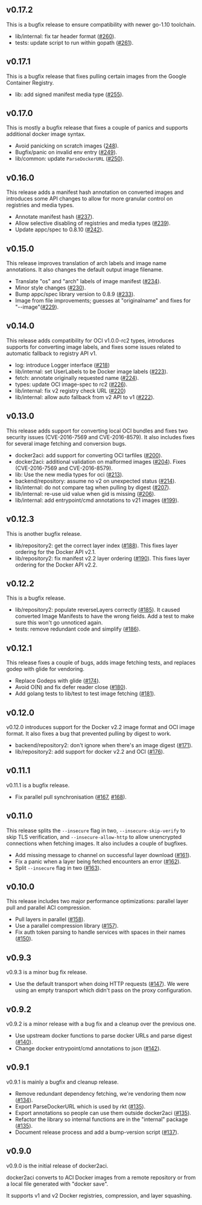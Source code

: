 ## v0.17.2

This is a bugfix release to ensure compatibility with newer go-1.10 toolchain.

 - lib/internal: fix tar header format ([#260](https://github.com/appc/docker2aci/pull/260)).
 - tests: update script to run within gopath ([#261](https://github.com/appc/docker2aci/pull/261)).

## v0.17.1

This is a bugfix release that fixes pulling certain images from the Google Container Registry.

 - lib: add signed manifest media type ([#255](https://github.com/appc/docker2aci/pull/255)).

## v0.17.0

This is mostly a bugfix release that fixes a couple of panics and supports additional docker image syntax.

 - Avoid panicking on scratch images ([248](https://github.com/appc/docker2aci/pull/248)).
 - Bugfix/panic on invalid env entry ([#249](https://github.com/appc/docker2aci/pull/249)).
 - lib/common: update `ParseDockerURL` ([#250](https://github.com/appc/docker2aci/pull/250)).

## v0.16.0

This release adds a manifest hash annotation on converted images and introduces some API changes to allow for more granular control on registries and media types.

 - Annotate manifest hash ([#237](https://github.com/appc/docker2aci/pull/237)).
 - Allow selective disabling of registries and media types ([#239](https://github.com/appc/docker2aci/pull/239)).
 - Update appc/spec to 0.8.10 ([#242](https://github.com/appc/docker2aci/pull/242)).

## v0.15.0

This release improves translation of arch labels and image name annotations. It also changes the default output image filename.

 - Translate "os" and "arch" labels of image manifest ([#234](https://github.com/appc/docker2aci/pull/234)).
 - Minor style changes ([#230](https://github.com/appc/docker2aci/pull/230)).
 - Bump appc/spec library version to 0.8.9 ([#233](https://github.com/appc/docker2aci/pull/233)).
 - Image from file improvements; guesses at "originalname" and fixes for "--image"([#229](https://github.com/appc/docker2aci/pull/229)).

## v0.14.0

This release adds compatibility for OCI v1.0.0-rc2 types, introduces supports for converting image labels, and fixes some issues related to automatic fallback to registry API v1.

 - log: introduce Logger interface ([#218](https://github.com/appc/docker2aci/pull/218))
 - lib/internal: set UserLabels to be Docker image labels ([#223](https://github.com/appc/docker2aci/pull/223)).
 - fetch: annotate originally requested name ([#224](https://github.com/appc/docker2aci/pull/224)).
 - types: update OCI image-spec to rc2 ([#226](https://github.com/appc/docker2aci/pull/226)).
 - lib/internal: fix v2 registry check URL ([#220](https://github.com/appc/docker2aci/pull/220))
 - lib/internal: allow auto fallback from v2 API to v1 ([#222](https://github.com/appc/docker2aci/pull/222)).

## v0.13.0

This release adds support for converting local OCI bundles and fixes two security issues (CVE-2016-7569 and CVE-2016-8579). It also includes fixes for several image fetching and conversion bugs.

 - docker2aci: add support for converting OCI tarfiles ([#200](https://github.com/appc/docker2aci/pull/200)).
 - docker2aci: additional validation on malformed images ([#204](https://github.com/appc/docker2aci/pull/204)). Fixes (CVE-2016-7569 and CVE-2016-8579).
 - lib: Use the new media types for oci ([#213](https://github.com/appc/docker2aci/pull/213)).
 - backend/repository: assume no v2 on unexpected status ([#214](https://github.com/appc/docker2aci/pull/214)).
 - lib/internal: do not compare tag when pulling by digest ([#207](https://github.com/appc/docker2aci/pull/207)).
 - lib/internal: re-use uid value when gid is missing ([#206](https://github.com/appc/docker2aci/pull/206)).
 - lib/internal: add entrypoint/cmd annotations to v21 images ([#199](https://github.com/appc/docker2aci/pull/199)).

## v0.12.3

This is another bugfix release.

- lib/repository2: get the correct layer index ([#188](https://github.com/appc/docker2aci/pull/188)). This fixes layer ordering for the Docker API v2.1.
- lib/repository2: fix manifest v2.2 layer ordering ([#190](https://github.com/appc/docker2aci/pull/190)). This fixes layer ordering for the Docker API v2.2.

## v0.12.2

This is a bugfix release.

- lib/repository2: populate reverseLayers correctly ([#185](https://github.com/appc/docker2aci/pull/185)). It caused converted Image Manifests to have the wrong fields. Add a test to make sure this won't go unnoticed again.
- tests: remove redundant code and simplify ([#186](https://github.com/appc/docker2aci/pull/186)).

## v0.12.1

This release fixes a couple of bugs, adds image fetching tests, and replaces godep with glide for vendoring.

- Replace Godeps with glide ([#174](https://github.com/appc/docker2aci/pull/174)).
- Avoid O(N) and fix defer reader close ([#180](https://github.com/appc/docker2aci/pull/180)).
- Add golang tests to lib/test to test image fetching ([#181](https://github.com/appc/docker2aci/pull/181)).

## v0.12.0

v0.12.0 introduces support for the Docker v2.2 image format and OCI image format. It also fixes a bug that prevented pulling by digest to work.

- backend/repository2: don't ignore when there's an image digest ([#171](https://github.com/appc/docker2aci/pull/171)).
- lib/repository2: add support for docker v2.2 and OCI ([#176](https://github.com/appc/docker2aci/pull/176)).

## v0.11.1

v0.11.1 is a bugfix release.

- Fix parallel pull synchronisation ([#167](https://github.com/appc/docker2aci/pull/167), [#168](https://github.com/appc/docker2aci/pull/168)).

## v0.11.0

This release splits the `--insecure` flag in two, `--insecure-skip-verify` to skip TLS verification, and `--insecure-allow-http` to allow unencrypted connections when fetching images. It also includes a couple of bugfixes.

- Add missing message to channel on successful layer download ([#161](https://github.com/appc/docker2aci/pull/161)).
- Fix a panic when a layer being fetched encounters an error ([#162](https://github.com/appc/docker2aci/pull/162)).
- Split `--insecure` flag in two ([#163](https://github.com/appc/docker2aci/pull/163)).

## v0.10.0

This release includes two major performance optimizations: parallel layer pull and parallel ACI compression.

- Pull layers in parallel ([#158](https://github.com/appc/docker2aci/pull/158)).
- Use a parallel compression library ([#157](https://github.com/appc/docker2aci/pull/157)).
- Fix auth token parsing to handle services with spaces in their names ([#150](https://github.com/appc/docker2aci/pull/150)).

## v0.9.3

v0.9.3 is a minor bug fix release.

- Use the default transport when doing HTTP requests ([#147](https://github.com/appc/docker2aci/pull/147)). We were using an empty transport which didn't pass on the proxy configuration.

## v0.9.2

v0.9.2 is a minor release with a bug fix and a cleanup over the previous one.

- Use upstream docker functions to parse docker URLs and parse digest ([#140](https://github.com/appc/docker2aci/pull/140)).
- Change docker entrypoint/cmd annotations to json ([#142](https://github.com/appc/docker2aci/pull/142)).

## v0.9.1

v0.9.1 is mainly a bugfix and cleanup release.

- Remove redundant dependency fetching, we're vendoring them now ([#134](https://github.com/appc/docker2aci/pull/134)).
- Export ParseDockerURL which is used by rkt ([#135](https://github.com/appc/docker2aci/pull/135)).
- Export annotations so people can use them outside docker2aci ([#135](https://github.com/appc/docker2aci/pull/135)).
- Refactor the library so internal functions are in the "internal" package ([#135](https://github.com/appc/docker2aci/pull/135)).
- Document release process and add a bump-version script ([#137](https://github.com/appc/docker2aci/pull/137)).

## v0.9.0

v0.9.0 is the initial release of docker2aci.

docker2aci converts to ACI Docker images from a remote repository or from a local file generated with "docker save".

It supports v1 and v2 Docker registries, compression, and layer squashing.
